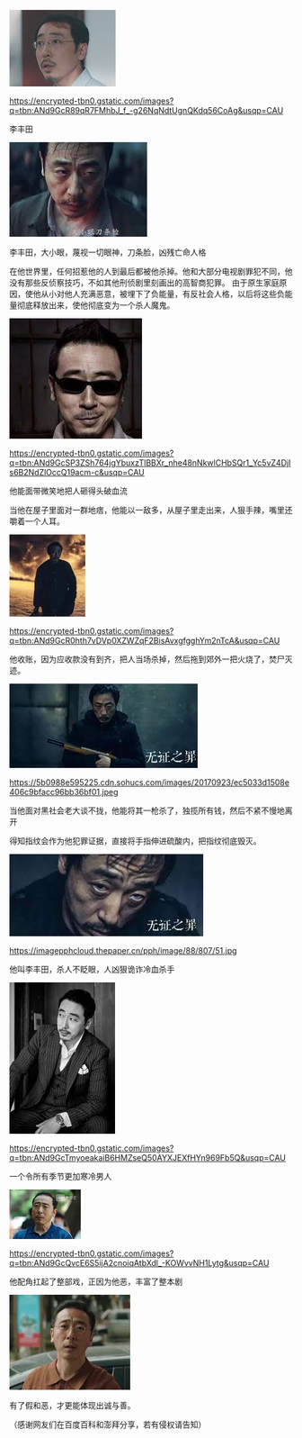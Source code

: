 ![李丰田](https://github.com/ywangnccu/ywang/blob/main/images/FENGTIANLI.jpg)

https://encrypted-tbn0.gstatic.com/images?q=tbn:ANd9GcR89qR7FMhbJ_f_-g26NqNdtUgnQKdq56CoAg&usqp=CAU

李丰田


![李丰田](https://github.com/ywangnccu/ywang/blob/main/images/FENGTIANLI1.jpg)

李丰田，大小眼，蔑视一切眼神，刀条脸，凶残亡命人格

在他世界里，任何招惹他的人到最后都被他杀掉。他和大部分电视剧罪犯不同，他没有那些反侦察技巧，不如其他刑侦剧里刻画出的高智商犯罪。
由于原生家庭原因，使他从小对他人充满恶意，被埋下了负能量，有反社会人格，以后将这些负能量彻底释放出来，使他彻底变为一个杀人魔鬼。


![李丰田](https://github.com/ywangnccu/ywang/blob/main/images/FENGTIANLI3.jpg)

https://encrypted-tbn0.gstatic.com/images?q=tbn:ANd9GcSP3ZSh764jgYbuxzTlBBXr_nhe48nNkwlCHbSQr1_Yc5vZ4DjIs6B2NdZlOccQ19acm-c&usqp=CAU

他能面带微笑地把人砸得头破血流

当他在屋子里面对一群地痞，他能以一敌多，从屋子里走出来，人狠手辣，嘴里还嚼着一个人耳。


![李丰田](https://github.com/ywangnccu/ywang/blob/main/images/FENGTIANLI5.jpg)

https://encrypted-tbn0.gstatic.com/images?q=tbn:ANd9GcR0hth7vDVp0XZWZqF2BisAvxgfgghYm2nTcA&usqp=CAU

他收账，因为应收款没有到齐，把人当场杀掉，然后拖到郊外一把火烧了，焚尸灭迹。


![李丰田](https://github.com/ywangnccu/ywang/blob/main/images/FENGTIANLI6.jpg)

https://5b0988e595225.cdn.sohucs.com/images/20170923/ec5033d1508e406c9bfacc96bb36bf01.jpeg

当他面对黑社会老大谈不拢，他能将其一枪杀了，独揽所有钱，然后不紧不慢地离开

得知指纹会作为他犯罪证据，直接将手指伸进硫酸内，把指纹彻底毁灭。


![李丰田](https://github.com/ywangnccu/ywang/blob/main/images/FENGTIANLI9.jpg)

https://imagepphcloud.thepaper.cn/pph/image/88/807/51.jpg

他叫李丰田，杀人不眨眼，人凶狠诡诈冷血杀手


![李丰田](https://github.com/ywangnccu/ywang/blob/main/images/FENGTIANLI19.jpg)

https://encrypted-tbn0.gstatic.com/images?q=tbn:ANd9GcTmyoeakaiB6HMZseQ50AYXJEXfHYn969Fb5Q&usqp=CAU

一个令所有季节更加寒冷男人


![李丰田](https://github.com/ywangnccu/ywang/blob/main/images/FENGTIANLI13.jpg)

https://encrypted-tbn0.gstatic.com/images?q=tbn:ANd9GcQvcE6S5ijA2cnoiqAtbXdl_-KOWvvNH1Lytg&usqp=CAU

他配角扛起了整部戏，正因为他恶，丰富了整本剧


![李丰田](https://github.com/ywangnccu/ywang/blob/main/images/FENGTIANLI16.jpg)

有了假和恶，才更能体现出诚与善。

（感谢网友们在百度百科和澎拜分享，若有侵权请告知）

